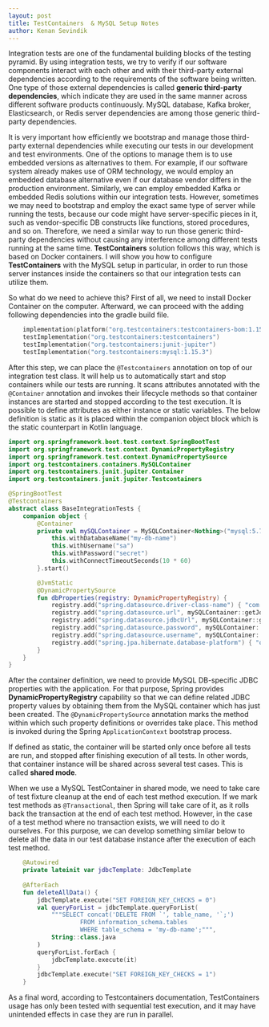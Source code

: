 ```yaml
---
layout: post
title: TestContainers  & MySQL Setup Notes
author: Kenan Sevindik
---
```


Integration tests are one of the fundamental building blocks of the testing pyramid. By using integration tests, we try 
to verify if our software components interact with each other and with their third-party external dependencies according 
to the requirements of the software being written. One type of those external dependencies is called 
**generic third-party dependencies**, which indicate they are used in the same manner across different software products 
continuously. MySQL database, Kafka broker, Elasticsearch, or Redis server dependencies are among those generic third-party 
dependencies.

It is very important how efficiently we bootstrap and manage those third-party external dependencies while executing our 
tests in our development and test environments. One of the options to manage them is to use embedded versions as 
alternatives to them. For example, if our software system already makes use of ORM technology, we would employ an embedded 
database alternative even if our database vendor differs in the production environment. Similarly, we can employ embedded 
Kafka or embedded Redis solutions within our integration tests. However, sometimes we may need to bootstrap and employ 
the exact same type of server while running the tests, because our code might have server-specific pieces in it, such as 
vendor-specific DB constructs like functions, stored procedures, and so on. Therefore, we need a similar way to run those 
generic third-party dependencies without causing any interference among different tests running at the same time. 
**TestContainers** solution follows this way, which is based on Docker containers. I will show you how to configure 
**TestContainers** with the MySQL setup in particular, in order to run those server instances inside the containers so 
that our integration tests can utilize them.

So what do we need to achieve this? First of all, we need to install Docker Container on the computer. Afterward, we can 
proceed with the adding following dependencies into the gradle build file.

```kotlin
    implementation(platform("org.testcontainers:testcontainers-bom:1.15.3"))
    testImplementation("org.testcontainers:testcontainers")
    testImplementation("org.testcontainers:junit-jupiter")
    testImplementation("org.testcontainers:mysql:1.15.3")
```

After this step, we can place the `@Testcontainers` annotation on top of our integration test class. It will help us to 
automatically start and stop containers while our tests are running. It scans attributes annotated with the `@Container` 
annotation and invokes their lifecycle methods so that container instances are started and stopped according to the test 
execution. It is possible to define attributes as either instance or static variables. The below definition is static as 
it is placed within the companion object block which is the static counterpart in Kotlin language.

```kotlin
import org.springframework.boot.test.context.SpringBootTest
import org.springframework.test.context.DynamicPropertyRegistry
import org.springframework.test.context.DynamicPropertySource
import org.testcontainers.containers.MySQLContainer
import org.testcontainers.junit.jupiter.Container
import org.testcontainers.junit.jupiter.Testcontainers

@SpringBootTest
@Testcontainers
abstract class BaseIntegrationTests {
    companion object {
        @Container
        private val mySQLContainer = MySQLContainer<Nothing>("mysql:5.7.33").apply {
            this.withDatabaseName("my-db-name")
            this.withUsername("sa")
            this.withPassword("secret")
            this.withConnectTimeoutSeconds(10 * 60)
        }.start()

        @JvmStatic
        @DynamicPropertySource
        fun dbProperties(registry: DynamicPropertyRegistry) {
            registry.add("spring.datasource.driver-class-name") { "com.mysql.cj.jdbc.Driver" }
            registry.add("spring.datasource.url", mySQLContainer::getJdbcUrl)
            registry.add("spring.datasource.jdbcUrl", mySQLContainer::getJdbcUrl)
            registry.add("spring.datasource.password", mySQLContainer::getPassword)
            registry.add("spring.datasource.username", mySQLContainer::getUsername)
            registry.add("spring.jpa.hibernate.database-platform") { "org.hibernate.dialect.MySQL57Dialect" }
        }
    }
}
```

After the container definition, we need to provide MySQL DB-specific JDBC properties with the application. For that purpose, 
Spring provides **DynamicPropertyRegistry** capability so that we can define related JDBC property values by obtaining 
them from the MySQL container which has just been created. The `@DynamicPropertySource` annotation marks the method within 
which such property definitions or overrides take place. This method is invoked during the Spring `ApplicationContext` 
bootstrap process.

If defined as static, the container will be started only once before all tests are run, and stopped after finishing 
execution of all tests. In other words, that container instance will be shared across several test cases. This is called 
**shared mode**.

When we use a MySQL TestContainer in shared mode, we need to take care of test fixture cleanup at the end of each test 
method execution. If we mark test methods as `@Transactional`, then Spring will take care of it, as it rolls back the 
transaction at the end of each test method. However, in the case of a test method where no transaction exists, we will 
need to do it ourselves. For this purpose, we can develop something similar below to delete all the data in our test 
database instance after the execution of each test method.

```kotlin
    @Autowired
    private lateinit var jdbcTemplate: JdbcTemplate
    
    @AfterEach
    fun deleteAllData() {
        jdbcTemplate.execute("SET FOREIGN_KEY_CHECKS = 0")
        val queryForList = jdbcTemplate.queryForList(
            """SELECT concat('DELETE FROM `', table_name, '`;')
                    FROM information_schema.tables
                    WHERE table_schema = 'my-db-name';""",
            String::class.java
        )
        queryForList.forEach {
            jdbcTemplate.execute(it)
        }
        jdbcTemplate.execute("SET FOREIGN_KEY_CHECKS = 1")
    }
```

As a final word, according to Testcontainers documentation, TestContainers usage has only been tested with sequential 
test execution, and it may have unintended effects in case they are run in parallel.

